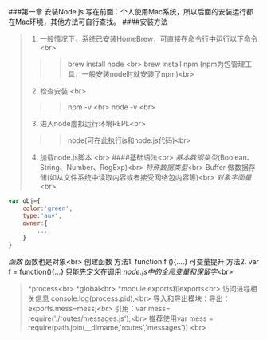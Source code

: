 ###第一章 安装Node.js 
    写在前面：个人使用Mac系统，所以后面的安装运行都在Mac环境，其他方法可自行查找。
####安装方法
>1. 一般情况下，系统已安装HomeBrew，可直接在命令行中运行以下命令\<br>
>>>brew install node \<br>
>>>brew install npm  (npm为包管理工具，一般安装node时就安装了npm)\<br>
>2. 检查安装 \<br>
>>>npm -v   \<br>
>>>node -v  \<br>
>3. 进入node虚拟运行环境REPL\<br>
>>>node(可在此执行js和node.js代码)\<br>
>4. 加载node.js脚本 \<br>
####基础语法\<br>
*基本数据类型*(Boolean、String、Number、RegExp)\<br>
*特殊数据类型*\<br>
Buffer 做数据存储(如从文件系统中读取内容或者接受网络包内容等)\<br>
*对象字面量*\<br>
```js
var obj={
    color:'green',
    type:'auv',
    owner:{
        ...
    }
}
```
*函数* 函数也是对象\<br>
    创建函数
    方法1. function f (){....}    可变量提升
    方法2. var f = function(){...}   只能先定义在调用
*node.js中的全局变量和保留字*\<br>
>*process\<br>
>*global\<br>
>*module.exports和exports\<br>
访问进程相关信息 console.log(process.pid);\<br>
    导入和导出模块：导出：exports.mess=mess;\<br>
                 引用：var mess= require('./routes/messages.js');\<br>
                 推荐使用var mess = require(path.join(__dirname,'routes','messages'))    \<br>




